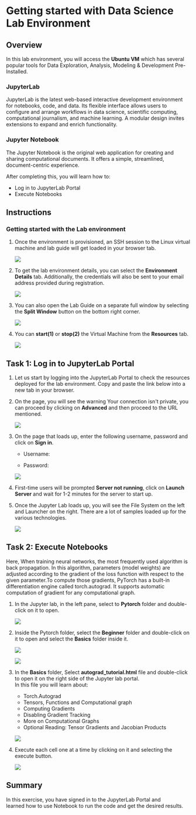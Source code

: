 # Getting started with Data Science Lab Environment


## Overview

In this lab environment, you will access the **Ubuntu VM** which has several popular tools for Data Exploration, Analysis, Modeling & Development Pre-Installed.

### JupyterLab
JupyterLab is the latest web-based interactive development environment for notebooks, code, and data. Its flexible interface allows users to configure and arrange workflows in data science, scientific computing, computational journalism, and machine learning. A modular design invites extensions to expand and enrich functionality.

### Jupyter Notebook
The Jupyter Notebook is the original web application for creating and sharing computational documents. It offers a simple, streamlined, document-centric experience.

After completing this, you will learn how to:

- Log in to JupyterLab Portal
- Execute Notebooks

## Instructions

### Getting started with the Lab environment

1. Once the environment is provisioned, an SSH session to the Linux virtual machine and lab guide will get loaded in your browser tab. 
   
   ![](../images/vmandguidelinux.png)

2. To get the lab environment details, you can select the **Environment Details** tab. Additionally, the credentials will also be sent to your email address provided during registration.

   ![](../images/envdetailslinux.png)
   
3. You can also open the Lab Guide on a separate full window by selecting the **Split Window** button on the bottom right corner.

   ![](../images/splitwindowlinux.png)

4. You can **start(1)** or **stop(2)** the Virtual Machine from the **Resources** tab.

   ![](../images/resourcestablinux.png)
   
   
## Task 1: Log in to JupyterLab Portal

1. Let us start by logging into the JupyterLab Portal to check the resources deployed for the lab environment. Copy and paste the link below into a new tab in your browser.

   <inject key="Jupyter Lab Environment" enableCopy="true" />

1. On the page, you will see the warning Your connection isn't private, you can proceed by clicking on **Advanced** and then proceed to the URL mentioned.

   ![](../images/url.png)

1. On the page that loads up, enter the following username, password and click on **Sign in**. 

   * Username: <inject key="Jupyter Lab Username"></inject>

   * Password: <inject key="Jupyter Lab Password"></inject>

   ![](../images/signin.png)

1. First-time users will be prompted **Server not running**, click on **Launch Server** and wait for 1-2 minutes for the server to start up.

1. Once the Jupyter Lab loads up, you will see the File System on the left and Launcher on the right. There are a lot of samples loaded up for the various technologies.

   ![](../images/jupyterlab-browserlinux.png)

## Task 2: Execute Notebooks

Here, When training neural networks, the most frequently used algorithm is back propagation. In this algorithm, parameters (model weights) are adjusted according to the gradient of the loss function with respect to the given parameter.To compute those gradients, PyTorch has a built-in differentiation engine called torch.autograd. It supports automatic computation of gradient for any computational graph. 

1. In the Jupyter lab, in the left pane, select to **Pytorch** folder and double-click on it to open.

   ![](../images/pytorch.png)

1. Inside the Pytorch folder, select the **Beginner** folder and double-click on it to open and select the **Basics** folder inside it.

   ![](../images/beginnerfolder.png)
   
   ![](../images/basicfolder.png)

1. In the **Basics** folder, Select **autograd_tutorial.html** file and double-click to open it on the right side of the Jupyter lab portal. <br>In this file you will learn about:
   - Torch.Autograd
   - Tensors, Functions and Computational graph
   - Computing Gradients
   - Disabling Gradient Tracking
   - More on Computational Graphs
   - Optional Reading: Tensor Gradients and Jacobian Products

   ![](../images/auto.png)

1. Execute each cell one at a time by clicking on it and selecting the execute button.

   ![](../images/execute.png)

## Summary

In this exercise, you have signed in to the JupyterLab Portal and learned how to use Notebook to run the code and get the desired results.

